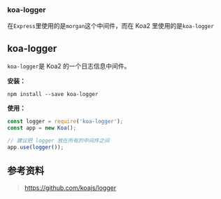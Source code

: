 
### koa-logger
在`Express`里使用的是`morgan`这个中间件，而在 Koa2 里使用的是`koa-logger`

<!-- more -->
## koa-logger
`koa-logger`是 Koa2 的一个日志信息中间件。

**安装：**

```shell
npm install --save koa-logger
```

**使用：**

```js
const logger = require('koa-logger');
const app = new Koa();

// 建议把 logger 放在所有的中间件之间
app.use(logger());
```

## 参考资料
> https://github.com/koajs/logger